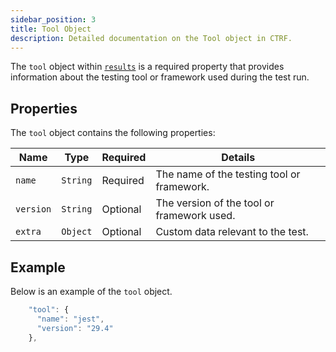 ```yaml
---
sidebar_position: 3
title: Tool Object
description: Detailed documentation on the Tool object in CTRF.
---
```


The `tool` object within [`results`](/docs/specification/results) is a required property that provides information about the testing tool or framework used during the test run.

## Properties

The `tool` object contains the following properties:

| Name       | Type     | Required | Details                                            |
| ---------- | -------- | -------- | -------------------------------------------------  |
| `name`     | `String` | Required | The name of the testing tool or framework.         |
| `version`  | `String` | Optional | The version of the tool or framework used.         |
| `extra`      | `Object` | Optional | Custom data relevant to the test.                |

## Example

Below is an example of the `tool` object.

```js
    "tool": {
      "name": "jest",
      "version": "29.4"
    },
```
